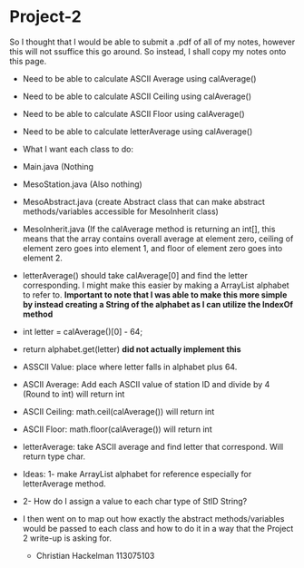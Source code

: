# Project-2
So I thought that I would be able to submit a .pdf of all of my notes, however this will not ssuffice this go around. So instead, I shall copy my notes onto this page.
- Need to be able to calculate ASCII Average using calAverage()
- Need to be able to calculate ASCII Ceiling using calAverage()
- Need to be able to calculate ASCII Floor using calAverage()
- Need to be able to calculate letterAverage using calAverage()
- What I want each class to do:
- Main.java (Nothing
- MesoStation.java (Also nothing)
- MesoAbstract.java (create Abstract class that can make abstract methods/variables accessible for MesoInherit class)
- MesoInherit.java (If the calAverage method is returning an int[], this means that the array contains overall average at element zero, ceiling of element zero goes into element 1, and floor of element zero goes into element 2.
- letterAverage() should take calAverage[0] and find the letter corresponding. I might make this easier by making a ArrayList<Character> alphabet to refer to. **Important to note that I was able to make this more simple by instead creating a String of the alphabet as I can utilize the IndexOf method**
- int letter = calAverage()[0] - 64;
- return alphabet.get(letter) **did not actually implement this**
- ASSCII Value: place where letter falls in alphabet plus 64.
- ASCII Average: Add each ASCII value of station ID and divide by 4 (Round to int) will return int
- ASCII Ceiling: math.ceil(calAverage()) will return int
- ASCII Floor: math.floor(calAverage()) will return int
- letterAverage: take ASCII average and find letter that correspond. Will return type char.
- Ideas: 1- make ArrayList<Character> alphabet for reference especially for letterAverage method. 
- 2- How do I assign a value to each char type of StID String?
- I then went on to map out how exactly the abstract methods/variables would be passed to each class and how to do it in a way that the Project 2 write-up is asking for. 
  
  - Christian Hackelman
    113075103

